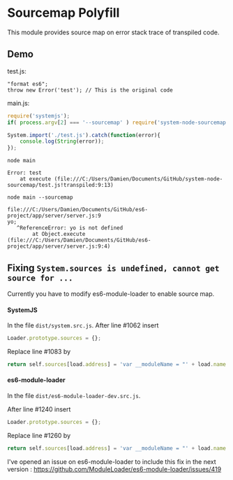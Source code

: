 # Sourcemap Polyfill

This module provides source map on error stack trace of transpiled code.

## Demo

test.js:

```
"format es6";
throw new Error('test'); // This is the original code
```

main.js:

```javascript
require('systemjs');
if( process.argv[2] === '--sourcemap' ) require('system-node-sourcemap');

System.import('./test.js').catch(function(error){
	console.log(String(error));
});
```

`node main`

```
Error: test
    at execute (file:///C:/Users/Damien/Documents/GitHub/system-node-sourcemap/test.js!transpiled:9:13)
```

`node main --sourcemap`

```
file:///C:/Users/Damien/Documents/GitHub/es6-project/app/server/server.js:9
yo;
   ^ReferenceError: yo is not defined
        at Object.execute (file:///C:/Users/Damien/Documents/GitHub/es6-project/app/server/server.js:9:4)
```

## Fixing `System.sources is undefined, cannot get source for ...`

Currently you have to modify es6-module-loader to enable source map.

####  SystemJS

In the file `dist/system.src.js`.
After line #1062 insert

```javascript
Loader.prototype.sources = {};
```

Replace line #1083 by

```javascript
return self.sources[load.address] = 'var __moduleName = "' + load.name + '";' + transpileFunction.call(self, load, transpiler) + '\n//# sourceURL=' + load.address + '!transpiled';
```

#### es6-module-loader

In the file `dist/es6-module-loader-dev.src.js`.

After line #1240 insert

```javascript
Loader.prototype.sources = {};
```

Replace line #1260 by

```javascript
return self.sources[load.address] = 'var __moduleName = "' + load.name + '";' + transpileFunction.call(self, load, transpiler) + '\n//# sourceURL=' + load.address + '!transpiled';
```

I've opened an issue on es6-module-loader to include this fix in the next version : https://github.com/ModuleLoader/es6-module-loader/issues/419


